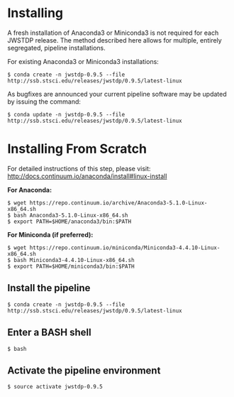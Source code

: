
# Installing

A fresh installation of Anaconda3 or Miniconda3 is not required for each JWSTDP release. The method described here allows for multiple, entirely segregated, pipeline installations.

For existing Anaconda3 or Miniconda3 installations:

```
$ conda create -n jwstdp-0.9.5 --file http://ssb.stsci.edu/releases/jwstdp/0.9.5/latest-linux
```

As bugfixes are announced your current pipeline software may be updated by issuing the command:

```
$ conda update -n jwstdp-0.9.5 --file http://ssb.stsci.edu/releases/jwstdp/0.9.5/latest-linux
```

# Installing From Scratch

For detailed instructions of this step, please visit: http://docs.continuum.io/anaconda/install#linux-install

**For Anaconda:**

```
$ wget https://repo.continuum.io/archive/Anaconda3-5.1.0-Linux-x86_64.sh
$ bash Anaconda3-5.1.0-Linux-x86_64.sh
$ export PATH=$HOME/anaconda3/bin:$PATH
```

**For Miniconda (if preferred):**

```
$ wget https://repo.continuum.io/miniconda/Miniconda3-4.4.10-Linux-x86_64.sh
$ bash Miniconda3-4.4.10-Linux-x86_64.sh
$ export PATH=$HOME/miniconda3/bin:$PATH
```

## Install the pipeline

```
$ conda create -n jwstdp-0.9.5 --file http://ssb.stsci.edu/releases/jwstdp/0.9.5/latest-linux
```

## Enter a BASH shell

```
$ bash
```

## Activate the pipeline environment

```
$ source activate jwstdp-0.9.5
```
